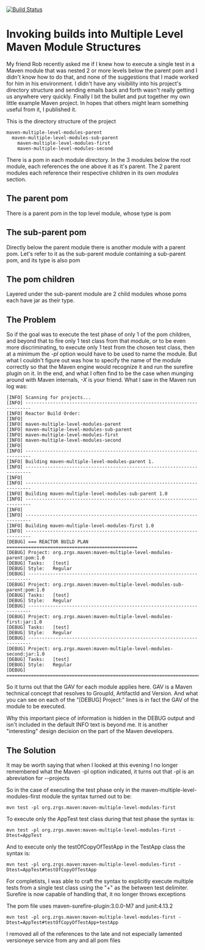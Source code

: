 [![Build Status](https://travis-ci.org/andyglick/maven-multi-level-modules-project.png)](https://travis-ci.org/andyglick/maven-multi-level-modules-project)
# Invoking builds into Multiple Level Maven Module Structures

My friend Rob recently asked me if I knew how to execute a single test in a Maven module that was nested 2 or more levels below the parent pom and I
didn't know how to do that, and none of the suggestions that I made worked for him in his environment. I didn't have any visibility into his project's
directory structure and sending emails back and forth wasn't really getting us anywhere very quickly. Finally I bit the bullet and put together my own little
example Maven project. In hopes that others might learn something useful from it, I published it.

This is the directory structure of the project

    maven-multiple-level-modules-parent
      maven-multiple-level-modules-sub-parent
        maven-multiple-level-modules-first
        maven-multiple-level-modules-second

There is a pom in each module directory. In the 3 modules below the root module, each references the one above it as it's parent. The 2 parent modules each
reference their respective children in its own *modules* section.

## The parent pom

There is a parent pom in the top level module, whose type is pom

## The sub-parent pom

Directly below the parent module there is another module with a parent pom. Let's refer to it as the sub-parent module containing a sub-parent pom, and its
type is also pom

## The pom children

Layered under the sub-parent module are 2 child modules whose poms each have jar as their type.

## The Problem

So if the goal was to execute the test phase of only 1 of the pom children, and beyond that to fire only 1 test class from that module, or to be even more
discriminating, to execute only 1 test from the chosen test class, then at a minimum the *-pl* option would have to be used to name the module. But what I
couldn't figure out was how to specify the name of the module correctly so that the Maven engine would recognize it and run the surefire plugin on it. In the
end, and what I often find to be the case when munging around with Maven internals, *-X* is your friend. What I saw in the Maven run log was:

    [INFO] Scanning for projects...
    [INFO] ------------------------------------------------------------------------
    [INFO] Reactor Build Order:
    [INFO]
    [INFO] maven-multiple-level-modules-parent
    [INFO] maven-multiple-level-modules-sub-parent
    [INFO] maven-multiple-level-modules-first
    [INFO] maven-multiple-level-modules-second
    [INFO]
    [INFO] ------------------------------------------------------------------------
    [INFO] Building maven-multiple-level-modules-parent 1.
    [INFO] ------------------------------------------------------------------------
    [INFO]
    [INFO] ------------------------------------------------------------------------
    [INFO] Building maven-multiple-level-modules-sub-parent 1.0
    [INFO] ------------------------------------------------------------------------
    [INFO]
    [INFO] ------------------------------------------------------------------------
    [INFO] Building maven-multiple-level-modules-first 1.0
    [INFO] ------------------------------------------------------------------------
    [DEBUG] === REACTOR BUILD PLAN ================================================
    [DEBUG] Project: org.zrgs.maven:maven-multiple-level-modules-parent:pom:1.0
    [DEBUG] Tasks:   [test]
    [DEBUG] Style:   Regular
    [DEBUG] -----------------------------------------------------------------------
    [DEBUG] Project: org.zrgs.maven:maven-multiple-level-modules-sub-parent:pom:1.0
    [DEBUG] Tasks:   [test]
    [DEBUG] Style:   Regular
    [DEBUG] -----------------------------------------------------------------------
    [DEBUG] Project: org.zrgs.maven:maven-multiple-level-modules-first:jar:1.0
    [DEBUG] Tasks:   [test]
    [DEBUG] Style:   Regular
    [DEBUG] -----------------------------------------------------------------------
    [DEBUG] Project: org.zrgs.maven:maven-multiple-level-modules-second:jar:1.0
    [DEBUG] Tasks:   [test]
    [DEBUG] Style:   Regular
    [DEBUG] =======================================================================

So it turns out that the GAV for each module applies here. GAV is a Maven technical concept that resolves to GroupId, ArtifactId and Version. And what you
can see on each of the "[DEBUG] Project:" lines is in fact the GAV of the module to be executed.

Why this important piece of information is hidden in the DEBUG output and isn't included in the default INFO text is beyond me. It is another "interesting"
design decision on the part of the Maven developers.

## The Solution

It may be worth saying that when I looked at this evening I no longer remembered what the Maven -pl option 
indicated, it turns out that -pl is an abreviation for --projects

So in the case of executing the test phase only in the maven-multiple-level-modules-first module the syntax turned 
out to be:

    mvn test -pl org.zrgs.maven:maven-multiple-level-modules-first

To execute only the AppTest test class during that test phase the syntax is:

    mvn test -pl org.zrgs.maven:maven-multiple-level-modules-first -Dtest=AppTest

And to execute only the testOfCopyOfTestApp in the TestApp class the syntax is:

    mvn test -pl org.zrgs.maven:maven-multiple-level-modules-first -Dtest=AppTest#testOfCopyOfTestApp

For completists, I was able to craft the syntax to explicitly execute multiple tests from a single test class 
using the "+" as the between test delimiter. Surefire is now capable of handling that, it no longer throws exceptions

The pom file uses maven-surefire-plugin:3.0.0-M7 and junit:4.13.2 

    mvn test -pl org.zrgs.maven:maven-multiple-level-modules-first -Dtest=AppTest#testOfCopyOfTestApp+testApp

I removed all of the references to the late and not especially lamented versioneye service from any and all 
pom files

